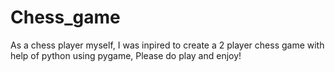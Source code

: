 # Chess_game
As a chess player myself, I was inpired to create a 2 player chess game with help of python using pygame, Please do play and enjoy!
